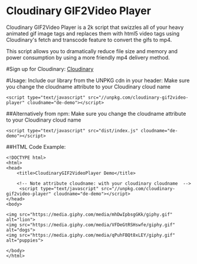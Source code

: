 # Cloudinary GIF2Video Player 

Cloudinary GIF2Video Player is a 2k script that swizzles all of your heavy animated gif image tags and replaces them with html5 video tags using Cloudinary's fetch and transcode feature to convert the gifs to mp4.  

This script allows you to dramatically reduce file size and memory and power consumption by using a more friendly mp4 delivery method. 

#Sign up for Cloudinary:
[Cloudinary](http://www.cloudinary.com/signup "Cloudinary")

#Usage:
Include our library from the UNPKG cdn in your header:
Make sure you change the cloudname attribute to your Cloudinary cloud name

```
<script type="text/javascript" src="//unpkg.com/cloudinary-gif2video-player" cloudname="de-demo"></script>
```
##Alternatively from npm:
Make sure you change the cloudname attribute to your Cloudinary cloud name 

```
<script type="text/javascript" src="dist/index.js" cloudname="de-demo"></script>
```



##HTML Code Example:

```
<!DOCTYPE html>
<html>
<head>
    <title>CloudinaryGIF2VideoPlayer Demo</title>

    <!-- Note attribute cloudname: with your cloudinary cloudname  -->
     <script type="text/javascript" src="//unpkg.com/cloudinary-gif2video-player" cloudname="de-demo"></script>
</head>
<body>

<img src="https://media.giphy.com/media/mhDwIpbsgGKk/giphy.gif" alt="lion">
<img src="https://media.giphy.com/media/VFDeGtRSHswfe/giphy.gif" alt="dogs">
<img src="https://media.giphy.com/media/qPuhFBQt8xLEY/giphy.gif" alt="puppies"> 

</body>
</html>
```
